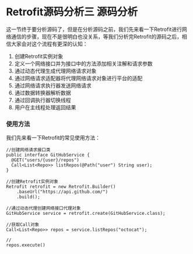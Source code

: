 # Retrofit源码分析三 源码分析

这一节终于要分析源码了，但是在分析源码之前，我们先来看一下Retrofit进行网络通信的步骤，现在不是很明白也没关系，等我们分析完Retrofit的源码之后，相信大家会对这个流程有更深的认知：
1. 创建Retrofit实例对象
2. 定义一个网络接口并为接口中的方法添加相关注解和请求参数
3. 通过动态代理生成代理网络请求对象
4. 通过网络请求适配器将代理网络请求对象进行平台的适配
5. 通过网络请求执行器发送网络请求
6. 通过数据转换器解析数据
7. 通过回调执行器切换线程
8. 用户在主线程处理返回结果

### 使用方法

我们先来看一下Retrofit的常见使用方法：

```
//创建网络请求接口类
public interface GitHubService {
  @GET("users/{user}/repos")
  Call<List<Repo>> listRepos(@Path("user") String user);
}

//创建Retrofit实例对象
Retrofit retrofit = new Retrofit.Builder()
    .baseUrl("https://api.github.com/")
    .build();

//通过动态代理创建网络接口代理对象
GitHubService service = retrofit.create(GitHubService.class);

//获取Call对象
Call<List<Repo>> repos = service.listRepos("octocat");

//
repos.execute()

```









